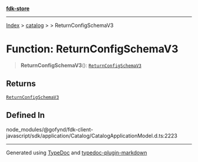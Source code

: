[**fdk-store**](../../../README.md)
***

[Index](../../../API.md) > [catalog](../../README.md) > [<internal>](../README.md) > ReturnConfigSchemaV3

# Function: ReturnConfigSchemaV3

> **ReturnConfigSchemaV3**(): [`ReturnConfigSchemaV3`](../type-aliases/type-alias.ReturnConfigSchemaV3.md)

## Returns

[`ReturnConfigSchemaV3`](../type-aliases/type-alias.ReturnConfigSchemaV3.md)

## Defined In

node\_modules/@gofynd/fdk-client-javascript/sdk/application/Catalog/CatalogApplicationModel.d.ts:2223

***
Generated using [TypeDoc](https://typedoc.org/) and [typedoc-plugin-markdown](https://www.npmjs.com/package/typedoc-plugin-markdown)
